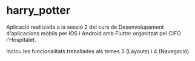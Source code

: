 # harry_potter

Aplicació realitzada a la sessió 2 del curs de Desenvolupament d'aplicacions mòbils per IOS i Android amb Flutter organitzat pel CIFO l'Hospitalet.

Inclou les funcionalitats treballades als temes 3 (Layouts) i 4 (Navegació)